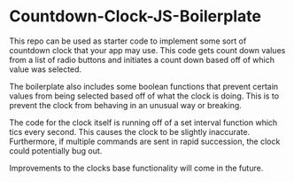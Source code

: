 # Countdown-Clock-JS-Boilerplate
This repo can be used as starter code to implement some sort of countdown clock that your app may use. 
This code gets count down values from a list of radio buttons and initiates a count down based off of which value was selected.

The boilerplate also includes some boolean functions that prevent certain values from being selected based off of what the clock is doing.
This is to prevent the clock from behaving in an unusual way or breaking.

The code for the clock itself is running off of a set interval function which tics every second. This causes the clock to be slightly
inaccurate. Furthermore, if multiple commands are sent in rapid succession, the clock could potentially bug out. 

Improvements to the clocks base functionality will come in the future.
